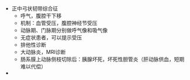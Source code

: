 - 正中弓状韧带综合征
	- 呼气，腹腔干下移
	- 机制：血管受压，腹腔神经节受压
	- 动脉期、门脉期分别做呼气像和吸气像
	- 无症状患者，可以提示受压
	- 排他性诊断
	- 大动脉炎，MRI诊断
	- 肠系膜上动脉侧枝切除后：胰腺坏死，坏死性胆管炎（肝动脉供血，短期难以代偿）
-